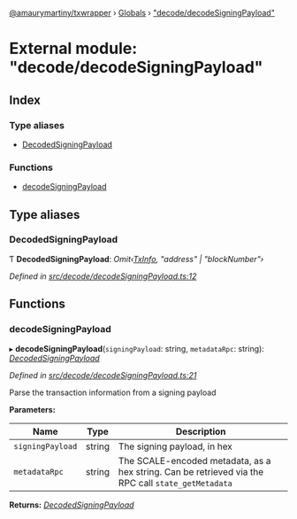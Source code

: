 [@amaurymartiny/txwrapper](../README.md) › [Globals](../globals.md) › ["decode/decodeSigningPayload"](_decode_decodesigningpayload_.md)

# External module: "decode/decodeSigningPayload"

## Index

### Type aliases

* [DecodedSigningPayload](_decode_decodesigningpayload_.md#decodedsigningpayload)

### Functions

* [decodeSigningPayload](_decode_decodesigningpayload_.md#decodesigningpayload)

## Type aliases

###  DecodedSigningPayload

Ƭ **DecodedSigningPayload**: *Omit‹[TxInfo](../interfaces/_balancetransfer_.txinfo.md), "address" | "blockNumber"›*

*Defined in [src/decode/decodeSigningPayload.ts:12](https://github.com/amaurymartiny/polkadotjs-wrapper/blob/8a10176/src/decode/decodeSigningPayload.ts#L12)*

## Functions

###  decodeSigningPayload

▸ **decodeSigningPayload**(`signingPayload`: string, `metadataRpc`: string): *[DecodedSigningPayload](_decode_decodesigningpayload_.md#decodedsigningpayload)*

*Defined in [src/decode/decodeSigningPayload.ts:21](https://github.com/amaurymartiny/polkadotjs-wrapper/blob/8a10176/src/decode/decodeSigningPayload.ts#L21)*

Parse the transaction information from a signing payload

**Parameters:**

Name | Type | Description |
------ | ------ | ------ |
`signingPayload` | string | The signing payload, in hex |
`metadataRpc` | string | The SCALE-encoded metadata, as a hex string. Can be retrieved via the RPC call `state_getMetadata`  |

**Returns:** *[DecodedSigningPayload](_decode_decodesigningpayload_.md#decodedsigningpayload)*
